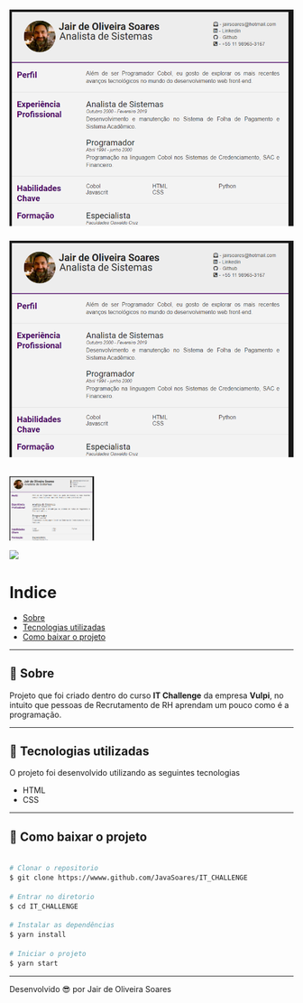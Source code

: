 <h1 align="center">
    <img src= "screenshot_1.png">
</h1>

![Screenshot_1](https://raw.githubusercontent.com/JavaSoares/IT_Challenge/assets/screenshot_1.png)

<br>
  <img src="screenshot_1.png" alt="IT_Challenge" width="150">
<br>


![](../master/myFolder/screenshot_1.png)
# Indice

- [Sobre](#-sobre)
- [Tecnologias utilizadas](#-tecnologias-utilizadas)
- [Como baixar o projeto](#-como-baixar-o-projeto)

---
## 📝 Sobre
Projeto que foi criado dentro do curso **IT Challenge** da empresa **Vulpi**, no intuito que pessoas de Recrutamento de RH aprendam um pouco como é a programação.

---
## 🚀 Tecnologias utilizadas

O projeto foi desenvolvido utilizando as seguintes tecnologias

- HTML
- CSS

---
## 📁 Como baixar o projeto

```bash

# Clonar o repositorio
$ git clone https://wwww.github.com/JavaSoares/IT_CHALLENGE

# Entrar no diretorio 
$ cd IT_CHALLENGE

# Instalar as dependências
$ yarn install

# Iniciar o projeto
$ yarn start
```
---
Desenvolvido 😎 por Jair de Oliveira Soares
